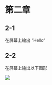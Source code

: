 # 第二章

## 2-1

在屏幕上输出 “Hello”

## 2-2

在屏幕上输出以下图形

![](https://github.com/kukestan/CPlusPlusTeen/blob/master/book1/Chapter2/pic/2-2.png)

